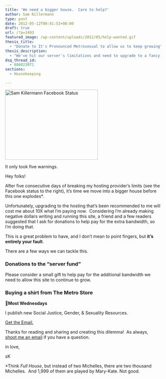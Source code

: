 ```yaml
---
title: 'We need a bigger house.  Care to help?'
author: Sam Killermann
type: post
date: 2012-05-12T00:41:53+00:00
draft: true
url: /?p=1493
featured_image: /wp-content/uploads/2012/05/help-wanted.gif
thesis_title:
  - "Donate to It's Pronounced Metrosexual to allow us to keep growing"
thesis_description:
  - "We've hit our server's limitations and need to upgrade to a fancy, expensive new solution.  We need all the help we can get."
dsq_thread_id:
  - 686023071
sections:
  - Housekeeping

---
```

<div id="attachment_1494" style="width: 310px" class="wp-caption alignright">
  <a href="/wp-content/uploads/2012/05/sam-killermann-facebook-status.jpg"><img aria-describedby="caption-attachment-1494" class="size-full wp-image-1494 lazy-load" title="Sam Killermann Facebook Status" data-src="/wp-content/uploads/2012/05/sam-killermann-facebook-status.jpg" alt="Sam Killermann Facebook Status" width="300" height="227" /></a>
  
  <p id="caption-attachment-1494" class="wp-caption-text">
    It only took five warnings.
  </p>
</div>

Hey folks!

After five consecutive days of breaking my hosting provider&#8217;s limits (see the Facebook status to the right), it&#8217;s time we move into a bigger house before this one explodes*.

Unfortunately, upgrading to the hosting that&#8217;s been recommended to me will cost me about 10X what I&#8217;m paying now.  Considering I&#8217;m already making negative dollars writing and running this site, a friend and a few readers suggested that I ask for donations to help pay for the extra bandwidth, so I&#8217;m doing that.

This is a great problem to have, and I don&#8217;t mean to point fingers, but **it&#8217;s entirely your fault**.

There are a few ways we can tackle this.

### Donations to the &#8220;server fund&#8221;

Please consider a small gift to help pay for the additional bandwidth we need to allow this site to continue to grow.

### Buying a shirt from The Metro Store

<aside class="heyHeyLook wednesdayEmail"><p><span class="icon">💌</span><strong>Most Wednesdays</strong></p><p>I publish new Social Justice, Gender, & Sexuality Resources.</p> <a class="button" title="Join my mailing list" href="http://bit.ly/2MmE28c" target="_blank"> Get the Email. </a> </aside> 



Thanks for reading and sharing and creating this dilemma!  As always, <a title="Email Sam" href="mailto:sam@0afb8f23-e02f-4bd2-a9ce-bafa1dce6d8c.app.getshifter.io" target="_blank">shoot me an email</a> if you have a question.

in love,

sK

*Think _Full House_, but instead of two Michelles, there are two thousand Michelles.  And 1,999 of them are played by Mary-Kate. Not good.

<img class="alignleft lazy-load" data-src="https://www.paypalobjects.com/en_US/i/scr/pixel.gif" alt="" width="1" height="1" border="0" />